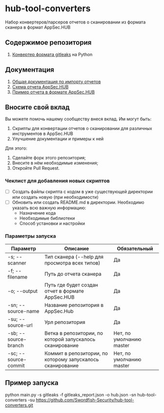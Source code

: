 # hub-tool-converters

Набор конвертеров/парсеров отчетов о сканировании из формата сканера в формат AppSec.HUB

## Содержимое репозитория

1. [Конвертер формата gitleaks](gitleaks/src/gitleaks_converter.py) на Python

## Документация

1. [Общая документация по импорту отчетов](https://docs.appsec-hub.ru/2024.1/ug/security%20issues/?h=импор#_3)
2. [Схема отчета AppSec.HUB](https://docs.appsec-hub.ru/2024.1/gi/appendix%202/)
3. [Пример отчета в формате AppSec.HUB](https://docs.appsec-hub.ru/2024.1/gi/appendix%202/#_1)

## Вносите свой вклад

Вы можете помочь нашему сообществу внеся вклад. Им могут быть:

1. Скрипты для конвертации отчетов о сканировании для различных инструментов в AppSec.HUB
2. Улучшение документации и примеры к ней

Для этого:
1. Сделайте форк этого репозитория;
2. Внесите в нём необходимые изменения;
3. Откройте Pull Request.


### Чеклист для добавления новых скриптов

- [ ] Создать файлы скрипта с кодом в уже существующей директории или создать новую (при необходимости)
- [ ] Обновить или создать README.md в директории. Необходимо указать всю важную информацию:
    - Назначение кода
    - Необходимые библиотеки
    - Способ установки и настройки


### Параметры запуска


| Параметр              | Описание                                                   | Обязательный             |
|-----------------------|------------------------------------------------------------|--------------------------|
| -s; --scanner         | Тип сканера (--help для просмотра всех типов)              | Да                       |
| -f; --filename        | Путь до отчета сканера                                     | Да                       |
| -o; --output          | Путь где будет создан отчет в формате AppSec.HUB           | Да                       |
| -sn; --source-name    | Название репозитория в AppSec.Hub                          | Да                       |
| -su; --source-url     | Урл репозитория                                            | Да                       |
| -sb; --source-branch  | Ветка в репозитории, по которой запускалось сканирование   | Нет, по умолчанию master |
| -sc; --source-commit  | Коммит в репозитории, по которому запускалось сканирование | Нет, по умолчанию master |


## Пример запуска

python main.py -s gitleaks -f gitleaks_report.json -o hub.json -sn hub-tool-converters -su https://github.com/Swordfish-Security/hub-tool-converters.git